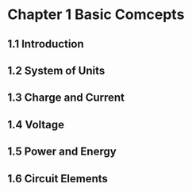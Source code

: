 # Chapter 1 Basic Comcepts

## 1.1 Introduction

## 1.2 System of Units

## 1.3 Charge and Current

## 1.4 Voltage

## 1.5 Power and Energy

## 1.6 Circuit Elements